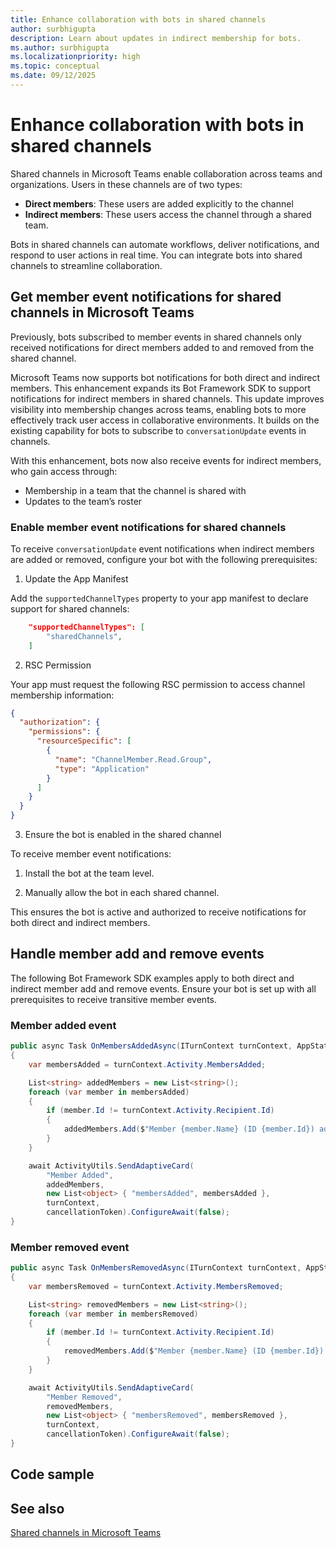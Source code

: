 ```yaml
---
title: Enhance collaboration with bots in shared channels
author: surbhigupta
description: Learn about updates in indirect membership for bots.
ms.author: surbhigupta
ms.localizationpriority: high
ms.topic: conceptual
ms.date: 09/12/2025
---
```

# Enhance collaboration with bots in shared channels

Shared channels in Microsoft Teams enable collaboration across teams and organizations. 
Users in these channels are of two types: 
- **Direct members**: These users are added explicitly to the channel
- **Indirect members**: These users access the channel through a shared team.

Bots in shared channels can automate workflows, deliver notifications, and respond to user actions in real time. You can integrate bots into shared channels to streamline collaboration. 

## Get member event notifications for shared channels in Microsoft Teams
Previously, bots subscribed to member events in shared channels only received notifications for direct members added to and removed from the shared channel. 

Microsoft Teams now supports bot notifications for both direct and indirect members. This enhancement expands its Bot Framework SDK to support notifications for indirect members in shared channels. 
This update improves visibility into membership changes across teams, enabling bots to more effectively track user access in collaborative environments. It builds on the existing capability for bots to subscribe to `conversationUpdate` events in channels.

With this enhancement, bots now also receive events for indirect members, who gain access through:
* Membership in a team that the channel is shared with
* Updates to the team’s roster

### Enable member event notifications for shared channels

To receive `conversationUpdate` event notifications when indirect members are added or removed, configure your bot with the following prerequisites:
1. Update the App Manifest

Add the `supportedChannelTypes` property to your app manifest to declare support for shared channels:

```JSON
    "supportedChannelTypes": [
        "sharedChannels",
    ]
```
2. RSC Permission 

Your app must request the following RSC permission to access channel membership information:

```json
{
  "authorization": {
    "permissions": {
      "resourceSpecific": [
        {
          "name": "ChannelMember.Read.Group",
          "type": "Application"
        }
      ]
    }
  }
}
```

3. Ensure the bot is enabled in the shared channel

To receive member event notifications:

1. Install the bot at the team level.

2. Manually allow the bot in each shared channel.

This ensures the bot is active and authorized to receive notifications for both direct and indirect members.

## Handle member add and remove events

The following Bot Framework SDK examples apply to both direct and indirect member add and remove events. Ensure your bot is set up with all prerequisites to receive transitive member events.

### Member added event

```csharp
public async Task OnMembersAddedAsync(ITurnContext turnContext, AppState turnState, CancellationToken cancellationToken)
{
    var membersAdded = turnContext.Activity.MembersAdded;

    List<string> addedMembers = new List<string>();
    foreach (var member in membersAdded)
    {
        if (member.Id != turnContext.Activity.Recipient.Id)
        {
            addedMembers.Add($"Member {member.Name} (ID {member.Id}) added.");
        }
    }

    await ActivityUtils.SendAdaptiveCard(
        "Member Added",
        addedMembers,
        new List<object> { "membersAdded", membersAdded },
        turnContext,
        cancellationToken).ConfigureAwait(false);
}
```
### Member removed event
```csharp
public async Task OnMembersRemovedAsync(ITurnContext turnContext, AppState turnState, CancellationToken cancellationToken)
{
    var membersRemoved = turnContext.Activity.MembersRemoved;

    List<string> removedMembers = new List<string>();
    foreach (var member in membersRemoved)
    {
        if (member.Id != turnContext.Activity.Recipient.Id)
        {
            removedMembers.Add($"Member {member.Name} (ID {member.Id}) removed.");
        }
    }

    await ActivityUtils.SendAdaptiveCard(
        "Member Removed",
        removedMembers,
        new List<object> { "membersRemoved", membersRemoved },
        turnContext,
        cancellationToken).ConfigureAwait(false);
}
```

## Code sample

## See also
[Shared channels in Microsoft Teams](/microsoftteams/shared-channels)
